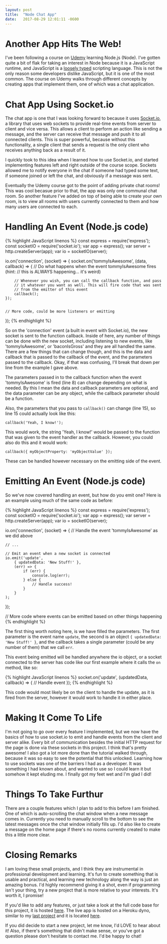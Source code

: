 ```yaml
---
layout: post
title:  "Node Chat App"
date:   2017-08-29 12:01:11 -0600
---
```


# Another App Hits The Web!

I've been following a course on [Udemy](https://udemy.com) learning Node.js (Node). I've gotten quite a bit of flak for taking an interest in Node because it is a JavaScript runtime, and JavaScript is a [loosely typed](https://en.wikipedia.org/wiki/Strong_and_weak_typing) scripting language. This is not the only reason some developers dislike JavaScript, but it is one of the most common. The course on Udemy walks through different concepts by creating apps that implement them, one of which was a chat application.

# Chat App Using Socket.io

The chat app is one that I was looking forward to because it uses [Socket.io](https://socket.io), a library that uses web sockets to provide real-time events from server to client and vice versa. This allows a client to perform an action like sending a message, and the server can receive that message and push it to all connected clients. This is super powerful, because without this functionality, a single client that sends a request is the only client who receives anything back as a result of it.

I quickly took to this idea when I learned how to use Socket.io, and started implementing features left and right outside of the course scope. Sockets allowed me to notify everyone in the chat if someone had typed some text, if someone joined or left the chat, and obviously if a message was sent.

Eventually the Udemy course got to the point of adding private chat rooms! This was cool becasue prior to that, the app was only one communal chat room. So another feature I've added on top of being able to create your own room, is to view all rooms with users currently connected to them and how many users are connected to each.

# Handling An Event (Node.js code)

{% highlight JavaScript linenos %}
const express = require('express');
const socketIO = require('socket.io');
var app = express();
var server = http.createServer(app);
var io = socketIO(server);

io.on('connection', (socket) => {
    socket.on('tommyIsAwesome', (data, callback) => {
        // Do what happens when the event tommyIsAwesome fires (hint:
        // this is ALWAYS happening... it's weird)

        // Whenever you wish, you can call the callback function, and pass
        // it whatever you want as well. This will fire code that was sent
        // from the emitter of this event
        callback();
    });


    // More code, could be more listeners or emitting
});
{% endhighlight %}

So on the 'connection' event (a built in event with Socket.io), the new socket is sent to the function callback. Inside of here, any number of things can be done with the new socket, including listening to new events, like 'tommyIsAwesome', or 'baconIsGross' and they are all handled the same. There are a few things that can change though, and this is the data and callback that is passed to the callback of the event, and the parameters passed to the callback. Okay, if that was confusing, I'll break that down per line from the example I gave above.

The parameters passed in to the callback function when the event 'tommyIsAwesome' is fired (line 8) can change depending on what is needed. By this I mean the data and callback parameters are optional, and the data parameter can be any object, while the callback parameter should be a function.

Also, the parameters that you pass to `callback()` can change (line 15), so line 15 could actually look like this:

`callback('Yeah, I know!');`

This would work, the string 'Yeah, I know!' would be passed to the function that was given to the event handler as the callback. However, you could also do this and it would work:

`callback({ myObjectProperty: 'myObjectValue' });`

These can be handled however necessary on the emitting side of the event.

# Emitting An Event (Node.js code)

So we've now covered handling an event, but how do you emit one? Here is an example using much of the same code as before:

{% highlight JavaScript linenos %}
const express = require('express');
const socketIO = require('socket.io');
var app = express();
var server = http.createServer(app);
var io = socketIO(server);

io.on('connection', (socket) => {
    // Handle the event 'tommyIsAwesome' as we did above

    // ...

    // Emit an event when a new socket is connected
    io.emit('update',
        { updatedData: 'New Stuff!' },
        (err) => {
            if (err) {
                console.log(err);
            } else {
                // Handle success!
            }
        }
    );
});

// More code where events can be emitted based on other things happening
{% endhighlight %}

The first thing worth noting here, is we have filled the parameters. The first parameter is the event name `update`, the second is an object `{ updatedData: 'New Stuff!' }`, and the callback takes a single parameter (could be any number of them) that we call `err`.

This event being emitted will be handled anywhere the io object, or a socket connected to the server has code like our first example where it calls the `on` method, like so:

{% highlight JavaScript linenos %}
socket.on('update', (updatedData, callback) => {
    // Handle event
});
{% endhighlight %}

This code would most likely be on the client to handle the update, as it is fired from the server, however it would work to handle it in either place.

# Making It Come To Life

I'm not going to go over every feature I implemented, but we now have the basics of how to use socket.io to emit and handle events from the client and server alike. Every bit of communication besides the initial HTTP request for the page is done via these sockets in this project. I think that's pretty awesome! I also got a lot more done than the tutorial walked through, because it was so easy to see the potential that this unlocked. Learning how to use sockets was one of the barriers I had as a developer. It was something I had known about, and wanted to use so I could learn it but somehow it kept eluding me. I finally got my feet wet and I'm glad I did!

# Things To Take Furthur

There are a couple features which I plan to add to this before I am finished. One of which is auto-scrolling the chat window when a new message comes in. Currently you need to manually scroll to the bottom to see the latest messages once the chat window initially fills up. I'd also like to create a message on the home page if there's no rooms currently created to make this a little more clear.

# Closing Remarks

I am loving these small projects, and I think they are instrumental in professional development and learning. It's fun to create something that is usable and practical, and learning new technology along the way is just an amazing bonus. I'd highly recommend giving it a shot, even if programming isn't your thing, try a new project that is more relative to your interests. It's worth it, I promise!

If you'd like to add any features, or just take a look at the full code base for this project, it is hosted [here](https://github.com/grezxune/node-chat-app). The live app is hosted on a Heroku dyno, similar to my [last project](http://tommytreb.com/2017/08/18/image-scraper.html) and it is located [here](http://chat.tommytreb.com).

If you did decide to start a new project, let me know, I'd LOVE to hear about it! Also, if there's something that didn't make sense, or you've got a question please don't hesitate to contact me. I'd be happy to chat!